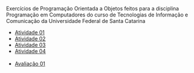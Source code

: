 Exercícios de Programação Orientada a Objetos feitos para a disciplina Programação em Computadores do curso de Tecnologias de Informação e Comunicação da Universidade Federal de Santa Catarina
<ul>
  <li><a href="https://github.com/estermmorales/exercicios-POO/tree/main/atv-01">Atividade 01</a></li>
  <li><a href="https://github.com/estermmorales/exercicios-POO/tree/main/atv-02">Atividade 02</a></li>
  <li><a href="https://github.com/estermmorales/exercicios-POO/tree/main/atv-03">Atividade 03</a></li>
  <li><a href="https://github.com/estermmorales/exercicios-POO/tree/main/atv-04">Atividade 04</a></li><br>
  
  <li><a href="https://github.com/estermmorales/exercicios-POO/tree/main/aval-01">Avaliação 01</a></li>
</ul>
